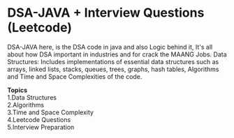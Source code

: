 # DSA-JAVA + Interview Questions (Leetcode)
DSA-JAVA here, is the DSA code in java and also Logic behind it, It's all about how DSA important in industries and for crack the MAANG Jobs. Data Structures: Includes implementations of essential data structures such as arrays, linked lists, stacks, queues, trees, graphs, hash tables, Algorithms and Time and Space Complexities of the code.


**Topics** <br> 
1.Data Structures <br>
2.Algorithms <br>
3.Time and Space Complexity <br>
4.Leetcode Questions <br>
5.Interview Preparation 
